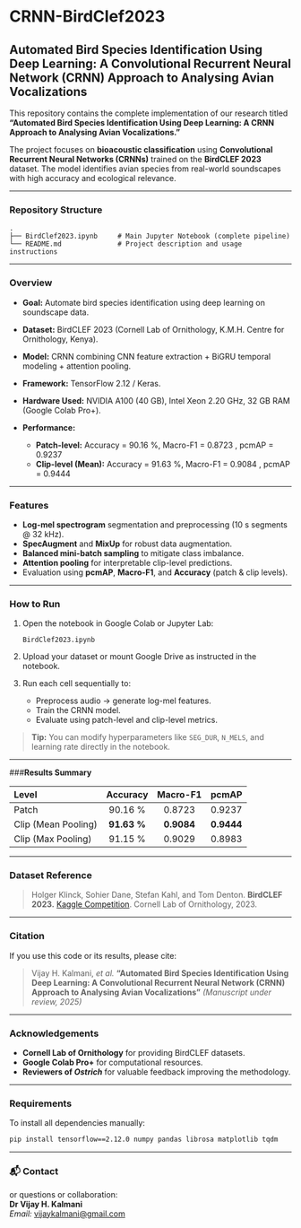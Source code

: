 # CRNN-BirdClef2023
## **Automated Bird Species Identification Using Deep Learning: A Convolutional Recurrent Neural Network (CRNN) Approach to Analysing Avian Vocalizations**

This repository contains the complete implementation of our research titled
**“Automated Bird Species Identification Using Deep Learning: A CRNN Approach to Analysing Avian Vocalizations.”**

The project focuses on **bioacoustic classification** using **Convolutional Recurrent Neural Networks (CRNNs)** trained on the **BirdCLEF 2023** dataset. The model identifies avian species from real-world soundscapes with high accuracy and ecological relevance.

---

### **Repository Structure**

```
.
├── BirdClef2023.ipynb     # Main Jupyter Notebook (complete pipeline)
└── README.md              # Project description and usage instructions
```

---

### **Overview**

* **Goal:** Automate bird species identification using deep learning on soundscape data.
* **Dataset:** BirdCLEF 2023 (Cornell Lab of Ornithology, K.M.H. Centre for Ornithology, Kenya).
* **Model:** CRNN combining CNN feature extraction + BiGRU temporal modeling + attention pooling.
* **Framework:** TensorFlow 2.12 / Keras.
* **Hardware Used:** NVIDIA A100 (40 GB), Intel Xeon 2.20 GHz, 32 GB RAM (Google Colab Pro+).
* **Performance:**

  * **Patch-level:** Accuracy = 90.16 %, Macro-F1 = 0.8723 , pcmAP = 0.9237
  * **Clip-level (Mean):** Accuracy = 91.63 %, Macro-F1 = 0.9084 , pcmAP = 0.9444

---

###  **Features**

* **Log-mel spectrogram** segmentation and preprocessing (10 s segments @ 32 kHz).
* **SpecAugment** and **MixUp** for robust data augmentation.
* **Balanced mini-batch sampling** to mitigate class imbalance.
* **Attention pooling** for interpretable clip-level predictions.
* Evaluation using **pcmAP**, **Macro-F1**, and **Accuracy** (patch & clip levels).

---

### **How to Run**

1. Open the notebook in Google Colab or Jupyter Lab:

   ```
   BirdClef2023.ipynb
   ```
2. Upload your dataset or mount Google Drive as instructed in the notebook.
3. Run each cell sequentially to:

   * Preprocess audio → generate log-mel features.
   * Train the CRNN model.
   * Evaluate using patch-level and clip-level metrics.

> **Tip:** You can modify hyperparameters like `SEG_DUR`, `N_MELS`, and learning rate directly in the notebook.

---

###**Results Summary**

| Level               |   Accuracy  |  Macro-F1  |    pcmAP   |
| :------------------ | :---------: | :--------: | :--------: |
| Patch               |   90.16 %   |   0.8723   |   0.9237   |
| Clip (Mean Pooling) | **91.63 %** | **0.9084** | **0.9444** |
| Clip (Max Pooling)  |   91.15 %   |   0.9029   |   0.8983   |

---

### **Dataset Reference**

> Holger Klinck, Sohier Dane, Stefan Kahl, and Tom Denton.
> **BirdCLEF 2023.** [Kaggle Competition](https://www.kaggle.com/competitions/birdclef-2023).
> Cornell Lab of Ornithology, 2023.

---

### **Citation**

If you use this code or its results, please cite:

> Vijay H. Kalmani, *et al.*
> **“Automated Bird Species Identification Using Deep Learning: A Convolutional Recurrent Neural Network (CRNN) Approach to Analysing Avian Vocalizations”**
> *(Manuscript under review, 2025)*


---

###  **Acknowledgements**

* **Cornell Lab of Ornithology** for providing BirdCLEF datasets.
* **Google Colab Pro+** for computational resources.
* **Reviewers of *Ostrich*** for valuable feedback improving the methodology.

---

###  **Requirements**

To install all dependencies manually:

```bash
pip install tensorflow==2.12.0 numpy pandas librosa matplotlib tqdm
```

---

### 📬 **Contact**

or questions or collaboration:  
**Dr Vijay H. Kalmani**  
*Email:* vijaykalmani@gmail.com 

